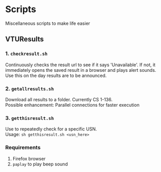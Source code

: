 # Scripts

Miscellaneous scripts to make life easier

## VTUResults

### 1. ```checkresult.sh```
Continuously checks the result url to see if it says 'Unavailable'. If not, it immediately opens the saved result in a browser and plays alert sounds. Use this on the day results are to be announced.

### 2. ```getallresults.sh```
Download all results to a folder. Currently CS 1-136.  
Possible enhancement: Parallel connections for faster execution

### 3. ```getthisresult.sh```
Use to repeatedly check for a specific USN.  
Usage: ```sh getthisresult.sh <usn_here>```

### Requirements
1. Firefox browser
2. ```paplay``` to play beep sound
